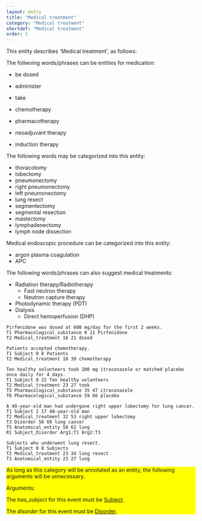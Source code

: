 ```yaml
---
layout: entry
title: "Medical treatment"
category: "Medical treatment"
shortdef: "Medical treatment"
order: 1
---
```


This entity describes 'Medical treatment', as follows:

The follwoing words/phrases can be entities for medication:
- be dosed
- administer
- take

- chemotherapy
- pharmacotherapy
- neoadjuvant therapy
- induction therapy

The following words may be categorized into this entity:

- thoracotomy
- lobectomy
- pneumonectomy
- right pneumonectomy
- left pneumonectomy
- lung resect
- segmentectomy
- segmental resection
- mastectomy
- lymphadenectomy
- lymph node dissection

Medical endoscopic procedure can be categorized into this entity:
- argon plasma coagulation
- APC

The following words/phrases can also suggest medical treatments:

- Radiation therapy/Radiotherapy
  - Fast neutron therapy
  - Neutron capture therapy
- Photodynamic therapy (PDT)
- Dialysis
  - Direct hemoperfusion (DHP)

~~~ ann
Pirfenidone was dosed at 600 mg/day for the first 2 weeks.
T1 Pharmacological_substance 0 11 Pirfenidone
T2 Medical_treatment 16 21 dosed
~~~
~~~ ann
Patients accepted chemotherapy.
T1 Subject 0 8 Patients
T2 Medical_treatment 18 30 chemotherapy
~~~
~~~ ann
Ten healthy volunteers took 200 mg itraconazole or matched placebo once daily for 4 days.
T1 Subject 0 22 Ten healthy volunteers
T2 Medical_treatment 23 27 took
T5 Pharmacological_substance 35 47 itraconazole
T6 Pharmacological_substance 59 66 placebo
~~~
~~~ ann
A 40-year-old man had undergone right upper lobectomy for lung cancer.
T1 Subject 2 17 40-year-old man
T2 Medical_treatment 32 53 right upper lobectomy
T3 Disorder 58 69 lung cancer
T5 Anatomical_entity 58 62 lung
R1 Subject_Disorder Arg1:T1 Arg2:T3
~~~
~~~ ann
Subjects who underwent lung resect.
T1 Subject 0 8 Subjects
T2 Medical_treatment 23 34 lung resect
T3 Anatomical_entity 23 27 lung
~~~



<div style="background-color: yellow" markdown="1">
As long as this category will be annotated as an entity, the following arguments will be unnecessary.

Arguments:

The *has_subject* for this event must be [Subject]().

The *disorder* for this event must be [Disorder]().

</div>
